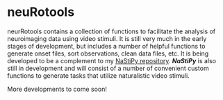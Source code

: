 # neuRotools
neurRotools contains a collection of functions to facilitate the analysis of neuroimaging data using video stimuli. It is still very much in the early stages of development, but includes a number of helpful functions to generate onset files, sort observations, clean data files, etc. It is being developed to be a complement to my [NaStiPy repository](https://github.com/wj-mitchell/NaStiPy). ***NaStiPy*** is also still in development and will consist of a number of convenient custom functions to generate tasks that utilize naturalistic video stimuli.   

More developments to come soon! 
